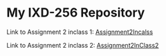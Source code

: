 # My IXD-256 Repository  

Link to Assignment 2 inclass 1: [Assignment2Incalss](Assignment2Incalss/)

Link to Assignment 2 inclass 2: [Assignment2InClass2](Assignment2InClass2/)
